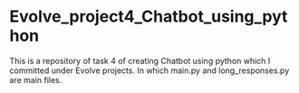 # Evolve_project4_Chatbot_using_python
This is a repository of task 4 of creating Chatbot using python which I committed under Evolve projects.
In which main.py and long_responses.py are main files.
